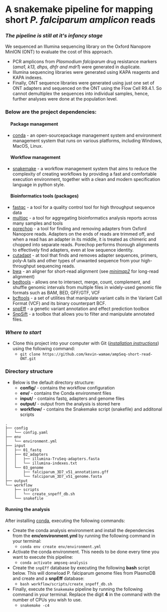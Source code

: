 
# A snakemake pipeline for mapping short _P. falciparum amplicon_ reads
### _The pipeline is still at it's infancy stage_



We sequenced an Illumina sequencing library on the Oxford Nanopore MinION (ONT) to evaluate the cost of this approach.
- PCR amplicons from _Plasmodium falciparum_ drug resistance markers (_ama1, k13, dhps, dhfr and mdr1_) were generated in duplicate.
- Illumina sequencing libraries were generated using KAPA reagents and KAPA indexes.
- Finally, ONT sequence libraries were generated using just one set of ONT adapters and sequenced on the ONT using the Flow Cell R9.4.1. So cannot demultiplex the sequences into individual samples, hence, further analyses were done at the population level.


### Below are the project dependencies:

#### &nbsp;&nbsp;&nbsp;&nbsp; Package management
- [conda](https://conda.io/projects/conda/en/latest/user-guide/install/index.html) - an open-sourcepackage management system and environment management system that runs on various platforms, including Windows, MacOS, Linux.

#### &nbsp;&nbsp;&nbsp;&nbsp; Workflow management
- [snakemake](https://anaconda.org/bioconda/snakemake) - a workflow management system that aims to reduce the complexity of creating workflows by providing a fast and comfortable execution environment, together with a clean and modern specification language in python style.


#### &nbsp;&nbsp;&nbsp;&nbsp; Bioinformatics tools (packages)
- [fastqc](https://anaconda.org/bioconda/fastqc) - a tool for a quality control tool for high throughput sequence data
- [multiqc](https://anaconda.org/bioconda/multiqc) - a tool for aggregating bioinformatics analysis reports across many samples and tools
- [porechop](https://anaconda.org/bioconda/porechop) - a tool for finding and removing adapters from Oxford Nanopore reads. Adapters on the ends of reads are trimmed off, and when a read has an adapter in its middle, it is treated as chimeric and chopped into separate reads. Porechop performs thorough alignments to effectively find adapters, even at low sequence identity.
- [cutadapt](https://anaconda.org/bioconda/cutadapt) - at tool that finds and removes adapter sequences, primers, poly-A tails and other types of unwanted sequence from your high-throughput sequencing reads.
- [bwa](https://anaconda.org/bioconda/bwa) - an aligner for short-read alignment (see [_minimap2_](https://anaconda.org/bioconda/minimap2) for long-read alignment)
- [bedtools](https://anaconda.org/bioconda/bedtools) - allows one to intersect, merge, count, complement, and shuffle genomic intervals from multiple files in widely-used genomic file formats such as BAM, BED, GFF/GTF, VCF
- [bcftools](https://anaconda.org/bioconda/bcftools) - a set of utilities that manipulate variant calls in the Variant Call Format (VCF) and its binary counterpart BCF.
- [snpEff](https://anaconda.org/bioconda/snpeff) - a genetic variant annotation and effect prediction toolbox
- [SnpSift](https://anaconda.org/bioconda/snpsift) - a toolbox that allows you to filter and manipulate annotated files.

### _Where to start_
- Clone this project into your computer with Git ([_installation instructions_](https://git-scm.com/book/en/v2/Getting-Started-Installing-Git)) using the following command:
  - `git clone https://github.com/kevin-wamae/ampSeq-short-read-ONT.git`

### Directory structure
- Below is the default directory structure:
    - **config/** - contains the workflow configuration
    - **env/**   - contains the Conda environment files
    - **input/** - contains fastq, adapters and genome files
    - **output/** - output from the analysis is stored here
    - **workflow/** - contains the Snakemake script (snakefile) and additonal scripts
```
.
├── config
│   └── config.yaml
├── env
│   └── environment.yml
├── input
│   ├── 01_fastq
│   ├── 02_adapters
│   │   ├── illumina-TruSeq-adapters.fasta
│   │   └── illumina-indexes.txt
│   └── 03_genome
│       ├── falciparum_3D7_v51_annotations.gff
│       └── falciparum_3D7_v51_genome.fasta
├── output
└── workflow
    ├── scripts
    │   └── create_snpeff_db.sh
    └── snakefile
```

#### Running the analysis
After installing [conda](https://conda.io/projects/conda/en/latest/user-guide/install/index.html), executing the following commands:
- Create the conda analysis environment and install the dependencies from the **env/environment.yml** by running the following command in your terminal:
  - `conda env create env/environment.yml`
- Activate the conda environment. This needs to be done every time you want to execute this pipeline:
  - `conda activate ampseq-analysis`
- Create the `snpEff` database by executing the following **bash** script below. This will donwload P. falciparum genome files from PlasmoDB and create and a **snpEff** database:
  - `bash workflow/scripts/create_snpeff_db.sh`
- Finally, execute the `Snakemake` pipeline by running the following command in your terminal. Replace the digit **4** in the command with the number of CPUs you wish to use.
  - `snakemake -c4`

